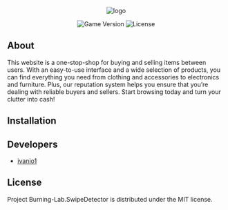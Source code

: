 <p align="center">
      <img src="https://i.ibb.co/LzysPwm/logoza-ru.png" alt="logo" border="0"></a>
</p>

<p align="center">
    <img src="https://img.shields.io/badge/Version-1.0.0-blue" alt="Game Version">
    <img src="https://img.shields.io/badge/License-MIT-success" alt="License">
</p>

## About

This website is a one-stop-shop for buying and selling items between users. With an easy-to-use interface and a wide selection of products, you can find everything you need from clothing and accessories to electronics and furniture. Plus, our reputation system helps you ensure that you’re dealing with reliable buyers and sellers. Start browsing today and turn your clutter into cash!

## Installation


## Developers

- [ivanio1]([https://github.com/n-fridman](https://github.com/Ivanio1))

## License

Project Burning-Lab.SwipeDetector is distributed under the MIT license.
